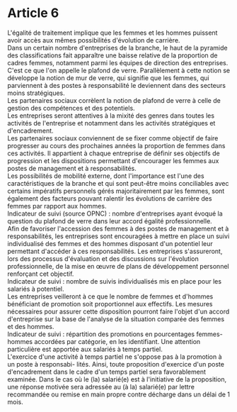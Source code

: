 # Article 6

  
L'égalité de traitement implique que les femmes et les hommes puissent avoir accès aux mêmes possibilités d'évolution de carrière.  
Dans un certain nombre d'entreprises de la branche, le haut de la pyramide des classifications fait apparaître une baisse relative de la proportion de cadres femmes, notamment parmi les équipes de direction des entreprises. C'est ce que l'on appelle le plafond de verre. Parallèlement à cette notion se développe la notion de mur de verre, qui signifie que les femmes, qui parviennent à des postes à responsabilité le deviennent dans des secteurs moins stratégiques.  
Les partenaires sociaux corrèlent la notion de plafond de verre à celle de gestion des compétences et des potentiels.  
Les entreprises seront attentives à la mixité des genres dans toutes les activités de l'entreprise et notamment dans les activités stratégiques et d'encadrement.  
Les partenaires sociaux conviennent de se fixer comme objectif de faire progresser au cours des prochaines années la proportion de femmes dans ces activités. Il appartient à chaque entreprise de définir ses objectifs de progression et les dispositions permettant d'encourager les femmes aux postes de management et à responsabilités.  
Les possibilités de mobilité externe, dont l'importance est l'une des caractéristiques de la branche et qui sont peut-être moins conciliables avec certains impératifs personnels gérés majoritairement par les femmes, sont également des facteurs pouvant ralentir les évolutions de carrière des femmes par rapport aux hommes.  
Indicateur de suivi (source OPNC) : nombre d'entreprises ayant évoqué la question du plafond de verre dans leur accord égalité professionnelle.  
Afin de favoriser l'accession des femmes à des postes de management et à responsabilités, les entreprises sont encouragées à mettre en place un suivi individualisé des femmes et des hommes disposant d'un potentiel leur permettant d'accéder à ces responsabilités. Les entreprises s'assureront, lors des processus d'évaluation et des discussions sur l'évolution professionnelle, de la mise en œuvre de plans de développement personnel renforçant cet objectif.  
Indicateur de suivi : nombre de suivis individualisés mis en place pour les salariés à potentiel.  
Les entreprises veilleront à ce que le nombre de femmes et d'hommes bénéficiant de promotion soit proportionnel aux effectifs. Les mesures nécessaires pour assurer cette disposition pourront faire l'objet d'un accord d'entreprise sur la base de l'analyse de la situation comparée des femmes et des hommes.  
Indicateur de suivi : répartition des promotions en pourcentages femmes-hommes accordées par catégorie, en les identifiant. Une attention particulière est apportée aux salariés à temps partiel.  
L'exercice d'une activité à temps partiel ne s'oppose pas à la promotion à un poste à responsabi- lités. Ainsi, toute proposition d'exercice d'un poste d'encadrement dans le cadre d'un temps partiel sera favorablement examinée. Dans le cas où le (la) salarié(e) est à l'initiative de la proposition, une réponse motivée sera adressée au (à la) salarié(e) par lettre recommandée ou remise en main propre contre décharge dans un délai de 1 mois.

